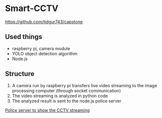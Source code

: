 # Smart-CCTV
https://github.com/tjdgur743/capstone

## Used things
* raspberry pi, camera module
* YOLO object detection algorithm
* Node.js

## Structure
1. A camera run by raspberry pi transfers live video streaming to the image processing computer (through socket communication)
2. The video streaming is analyzed in python code
3. The analyzed result is sent to the node.js police server

[Police server to show the CCTV streaming](https://github.com/vacu9708/Smart-CCTV/tree/main/police%20server)

